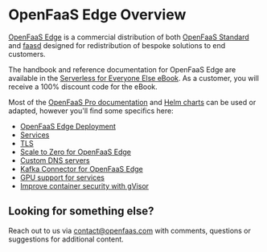 # OpenFaaS Edge Overview

[OpenFaaS Edge](/deployment/edge) is a commercial distribution of both [OpenFaaS Standard](/docs/openfaas-pro/) and [faasd](https://github.com/openfaas/faasd) designed for redistribution of bespoke solutions to end customers.

The handbook and reference documentation for OpenFaaS Edge are available in the [Serverless for Everyone Else eBook](https://store.openfaas.com/l/serverless-for-everyone-else?layout=profile). As a customer, you will receive a 100% discount code for the eBook.

Most of the [OpenFaaS Pro documentation](/docs/openfaas-pro/) and [Helm charts](https://github.com/openfaas/faas-netes/tree/master/chart) can be used or adapted, however you'll find some specifics here:

* [OpenFaaS Edge Deployment](/deployment/edge)
* [Services](/edge/services)
* [TLS](/edge/tls)
* [Scale to Zero for OpenFaaS Edge](/edge/scale-to-zero)
* [Custom DNS servers](/edge/custom-dns)
* [Kafka Connector for OpenFaaS Edge](/edge/kafka-deployment)
* [GPU support for services](/edge/gpus)
* [Improve container security with gVisor](/edge/gvisor)

## Looking for something else?

Reach out to us via contact@openfaas.com with comments, questions or suggestions for additional content.
